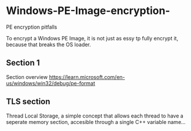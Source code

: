 # Windows-PE-Image-encryption-
PE encryption pitfalls 

To encrypt a Windows PE Image, it is not just as essy tp fully encrypt it, because that breaks the OS loader.

## Section 1
Section overview
https://learn.microsoft.com/en-us/windows/win32/debug/pe-format



## TLS section
Thread Local Storage, a simple concept that allows each thread to have a seperate memory section, accesible through a single C++ variable name... 
